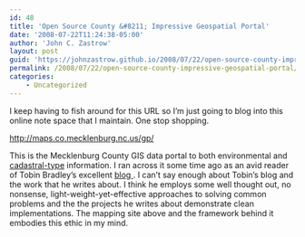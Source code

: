 ```yaml
---
id: 48
title: 'Open Source County &#8211; Impressive Geospatial Portal'
date: '2008-07-22T11:24:38-05:00'
author: 'John C. Zastrow'
layout: post
guid: 'https://johnzastrow.github.io/2008/07/22/open-source-county-impressive-geospatial-portal/'
permalink: /2008/07/22/open-source-county-impressive-geospatial-portal/
categories:
    - Uncategorized
---
```


I keep having to fish around for this URL so I’m just going to blog into this online note space that I maintain. One stop shopping.

<http://maps.co.mecklenburg.nc.us/gp/>

This is the Mecklenburg County GIS data portal to both environmental and [cadastral-type](http://en.wikipedia.org/wiki/Cadastre) information. I ran across it some time ago as an avid reader of Tobin Bradley’s excellent [blog ](http://maps.co.mecklenburg.nc.us/ft/). I can’t say enough about Tobin’s blog and the work that he writes about. I think he employs some well thought out, no nonsense, light-weight-yet-effective approaches to solving common problems and the the projects he writes about demonstrate clean implementations. The mapping site above and the framework behind it embodies this ethic in my mind.